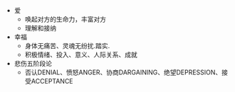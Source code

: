 * 爱
    - 唤起对方的生命力，丰富对方
    - 理解和接纳
* 幸福
    - 身体无痛苦、灵魂无纷扰.踏实.
    - 积极情绪、投入、意义、人际关系、成就
* 悲伤五阶段论
    - 否认DENIAL、愤怒ANGER、协商DARGAINING、绝望DEPRESSION、接受ACCEPTANCE
